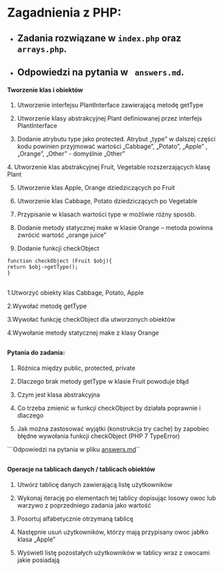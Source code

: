 # Zagadnienia z PHP:

* ## Zadania rozwiązane w ```index.php``` oraz ``arrays.php``.
* ## Odpowiedzi na pytania w ``` answers.md```. 


#### Tworzenie klas i obiektów

1. Utworzenie interfejsu PlantInterface zawierającą metodę getType

2. Utworzenie klasy abstrakcyjnej Plant definiowanej przez interfejs PlantInterface

3. Dodanie atrybutu type jako protected. Atrybut „type” w dalszej części kodu powinien przyjmować wartości „Cabbage”, „Potato”, „Apple” , „Orange”, „Other”  - domyślnie „Other”
</s>
4. Utworzenie klas abstrakcyjnej Fruit, Vegetable rozszerzających klasę Plant

5. Utworzenie klas Apple, Orange dziedziczących po Fruit

6. Utworzenie klas Cabbage, Potato dziedziczących po Vegetable
 
7. Przypisanie w klasach wartości type w możliwie różny sposób.
 
8. Dodanie metody statycznej make w klasie Orange – metoda powinna zwrócić wartość „orange juice”

9. Dodanie funkcji checkObject
```
function checkObject (Fruit $obj){
return $obj->getType();                
}
```

##

1.Utworzyć obiekty klas Cabbage, Potato, Apple

2.Wywołać metodę getType

3.Wywołać funkcję checkObject dla utworzonych obiektów

4.Wywołanie metody statycznej make z klasy Orange

## 

#### Pytania do zadania:

1. Różnica między public, protected, private

2. Dlaczego brak metody getType w klasie Fruit powoduje błąd

3. Czym jest klasa abstrakcyjna

4. Co trzeba zmienić w funkcji checkObject by działała poprawnie i dlaczego

5. Jak można zastosować wyjątki (konstrukcja try cache) by zapobiec błędne wywołania funkcji checkObject (PHP 7 TypeError)
 
 ```Odpowiedzi na pytania w pliku <a href="https://github.com/hoflegor/Recruitment/blob/master/PHP/answers.md">answers.md</a>``
 
##
 
#### Operacje na tablicach danych / tablicach obiektów

1. Utwórz tablicę danych zawierającą listę użytkowników

2. Wykonaj iterację po elementach tej tablicy dopisując losowy owoc lub warzywo z poprzedniego zadania jako wartość

3. Posortuj alfabetycznie otrzymaną tablicę

4. Następnie usuń użytkowników, którzy mają przypisany owoc jabłko klasa „Apple”

5. Wyświetl listę pozostałych użytkowników w tablicy wraz z owocami jakie posiadają
